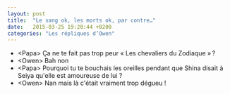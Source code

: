 ```yaml
---
layout: post
title:  "Le sang ok, les morts ok, par contre…"
date:   2015-03-25 19:20:44 +0200
categories: "Les répliques d’Owen"
---
```


-   \<Papa\> Ça ne te fait pas trop peur « Les chevaliers du Zodiaque » ?
-   \<Owen\> Bah non
-   \<Papa\> Pourquoi tu te bouchais les oreilles pendant que Shina disait à Seiya qu'elle est amoureuse de lui ?
-   \<Owen\> Nan mais là c'était vraiment trop dégueu !
